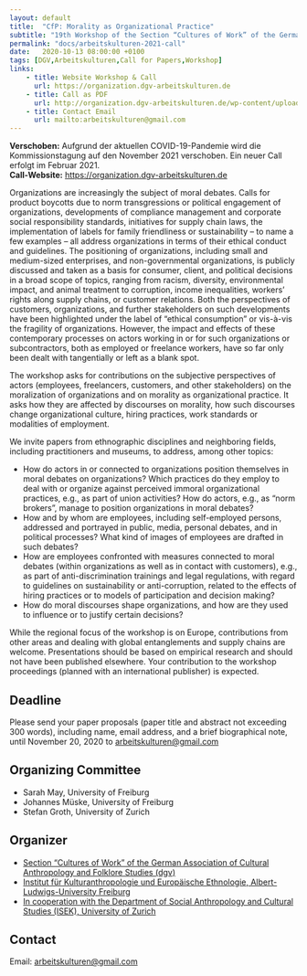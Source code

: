 ```yaml
---
layout: default
title:  "CfP: Morality as Organizational Practice"
subtitle: "19th Workshop of the Section “Cultures of Work” of the German Association of Cultural Anthropology and Folklore Studies (dgv), 22.–23. April 2021, Freiburg"
permalink: "docs/arbeitskulturen-2021-call"
date:   2020-10-13 08:00:00 +0100
tags: [DGV,Arbeitskulturen,Call for Papers,Workshop]
links:
    - title: Website Workshop & Call
      url: https://organization.dgv-arbeitskulturen.de
    - title: Call as PDF
      url: http://organization.dgv-arbeitskulturen.de/wp-content/uploads/2020/10/cfp-morality-as-organizational-practice.pdf
    - title: Contact Email
      url: mailto:arbeitskulturen@gmail.com
---
```

<div class="notification is-danger">
<b>Verschoben:</b> Aufgrund der aktuellen COVID-19-Pandemie wird die Kommissionstagung auf den November 2021 verschoben. Ein neuer Call erfolgt im Februar 2021.
</div>

<div class="notification is-warning">
<strong>Call-Website:</strong> <a href="https://organization.dgv-arbeitskulturen.de">https://organization.dgv-arbeitskulturen.de</a>
</div>

Organizations are increasingly the subject of moral debates. Calls for product boycotts due to norm transgressions or political engagement of organizations, developments of compliance management and corporate social responsibility standards, initiatives for supply chain laws, the implementation of labels for family friendliness or sustainability – to name a few examples – all address organizations in terms of their ethical conduct and guidelines. The positioning of organizations, including small and medium-sized enterprises, and non-governmental organizations, is publicly discussed and taken as a basis for consumer, client, and political decisions in a broad scope of topics, ranging from racism, diversity, environmental impact, and animal treatment to corruption, income inequalities, workers’ rights along supply chains, or customer relations. Both the perspectives of customers, organizations, and further stakeholders on such developments have been highlighted under the label of “ethical consumption” or vis-à-vis the fragility of organizations. However, the impact and effects of these contemporary processes on actors working in or for such organizations or subcontractors, both as employed or freelance workers, have so far only been dealt with tangentially or left as a blank spot.

The workshop asks for contributions on the subjective perspectives of actors (employees, freelancers, customers, and other stakeholders) on the moralization of organizations and on morality as organizational practice. It asks how they are affected by discourses on morality, how such discourses change organizational culture, hiring practices, work standards or modalities of employment.

We invite papers from ethnographic disciplines and neighboring fields, including practitioners and museums, to address, among other topics:

* How do actors in or connected to organizations position themselves in moral debates on organizations? Which practices do they employ to deal with or organize against perceived immoral organizational practices, e.g., as part of union activities? How do actors, e.g., as “norm brokers”, manage to position organizations in moral debates?
* How and by whom are employees, including self-employed persons, addressed and portrayed in public, media, personal debates, and in political processes? What kind of images of employees are drafted in such debates?
* How are employees confronted with measures connected to moral debates (within organizations as well as in contact with customers), e.g., as part of anti-discrimination trainings and legal regulations, with regard to guidelines on sustainability or anti-corruption, related to the effects of hiring practices or to models of participation and decision making?
* How do moral discourses shape organizations, and how are they used to influence or to justify certain decisions?

While the regional focus of the workshop is on Europe, contributions from other areas and dealing with global entanglements and supply chains are welcome. Presentations should be based on empirical research and should not have been published elsewhere. Your contribution to the workshop proceedings (planned with an international publisher) is expected.

## Deadline
Please send your paper proposals (paper title and abstract not exceeding 300 words), including name, email address, and a brief biographical note, until November 20, 2020 to [arbeitskulturen@gmail.com](mailto:arbeitskulturen@gmail.com)

## Organizing Committee
* Sarah May, University of Freiburg 
* Johannes Müske, University of Freiburg
* Stefan Groth, University of Zurich

## Organizer
* [Section “Cultures of Work” of the German Association of Cultural Anthropology and Folklore Studies (dgv)](https://www.dgv-arbeitskulturen.de)
* [Institut für Kulturanthropologie und Europäische Ethnologie, Albert-Ludwigs-University Freiburg](https://www.kaee.uni-freiburg.de)
* [In cooperation with the Department of Social Anthropology and Cultural Studies (ISEK), University of Zurich](https://www.isek.uzh.ch/de/populärekulturen.html)

## Contact
Email: [arbeitskulturen@gmail.com](mailto:arbeitskulturen@gmail.com)